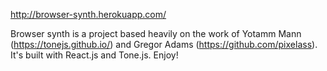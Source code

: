 http://browser-synth.herokuapp.com/

Browser synth is a project based heavily on the work of Yotamm Mann (https://tonejs.github.io/) and Gregor Adams (https://github.com/pixelass).  It's built with React.js and Tone.js. Enjoy!
